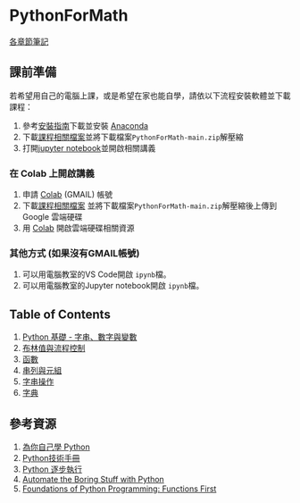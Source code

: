 # PythonForMath

[各章節筆記](https://hackmd.io/@phonchi/PythonforHS)

## 課前準備
若希望用自己的電腦上課，或是希望在家也能自學，請依以下流程安裝軟體並下載課程：  
1. 參考[安裝指南](https://vocus.cc/article/666ea96cfd89780001fb1289)下載並安裝 [Anaconda](https://www.anaconda.com/download/success)
2. 下載[課程相關檔案](https://github.com/phonchi/PythonForMath/archive/refs/heads/main.zip)並將下載檔案`PythonForMath-main.zip`解壓縮
3. 打開[jupyter notebook](https://blog.darkthread.net/blog/jupyter-notebook/)並開啟相關講義

### 在 Colab 上開啟講義
1. 申請 [Colab](https://colab.research.google.com/?hl=zh-tw) (GMAIL) 帳號
2. 下載[課程相關檔案](https://github.com/phonchi/PythonForMath/archive/refs/heads/main.zip) 並將下載檔案`PythonForMath-main.zip`解壓縮後上傳到 Google 雲端硬碟
3. 用 [Colab](https://colab.research.google.com/?hl=zh-tw) 開啟雲端硬碟相關資源

### 其他方式 (如果沒有GMAIL帳號)
1. 可以用電腦教室的VS Code開啟 `ipynb`檔。
2. 可以用電腦教室的Jupyter notebook開啟 `ipynb`檔。

## Table of Contents
1. [Python 基礎 - 字串、數字與變數](01_Python.ipynb)
2. [布林值與流程控制](02_Flow_control.ipynb)
3. [函數](03_Function.ipynb)
4. [串列與元組](04_Lists_tuples.ipynb)
5. [字串操作](05_Manipulating_string.ipynb)
6. [字典](052_Dictionaries.ipynb)

## 參考資源
1. [為你自己學 Python](https://pythonbook.cc/chapters/basic/introduction)
2. [Python技術手冊](https://openhome.cc/zh-tw/python/)
3. [Python 逐步執行](https://pythontutor.com/visualize.html#mode=edit)
4. [Automate the Boring Stuff with Python](https://automatetheboringstuff.com/2e/)
5. [Foundations of Python Programming: Functions First](https://runestone.academy/ns/books/published/foppff/fopp-ff.html)
